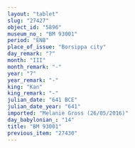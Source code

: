 ```yaml
---
layout: "tablet"
slug: "27427"
object_id: "5896"
museum_no_: "BM 93001"
period: "ENB"
place_of_issue: "Borsippa city"
day_remark: "?"
month: "III"
month_remark: "-"
year: "7"
year_remark: "-"
king: "Kan"
king_remark: "-"
julian_date: "641 BCE"
julian_date_year: "641"
imported: "Melanie Gross (26/05/2016)"
day_babylonian_: "14"
title: "BM 93001"
previous_item: "27430"
---
```

